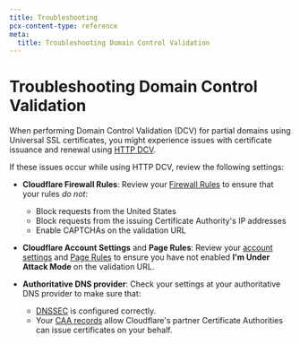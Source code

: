 ```yaml
---
title: Troubleshooting
pcx-content-type: reference
meta:
  title: Troubleshooting Domain Control Validation
---
```


# Troubleshooting Domain Control Validation

When performing Domain Control Validation (DCV) for partial domains using Universal SSL certificates, you might experience issues with certificate issuance and renewal using [HTTP DCV](/ssl/edge-certificates/changing-dcv-method/#http).

If these issues occur while using HTTP DCV, review the following settings:

- **Cloudflare Firewall Rules**: Review your [Firewall Rules](/firewall/) to ensure that your rules _do not_:

  - Block requests from the United States
  - Block requests from the issuing Certificate Authority's IP addresses
  - Enable CAPTCHAs on the validation URL

- **Cloudflare Account Settings** and **Page Rules**: Review your [account settings](https://support.cloudflare.com/hc/articles/200170076) and [Page Rules](https://support.cloudflare.com/hc/articles/218411427) to ensure you have not enabled **I'm Under Attack Mode** on the validation URL.

- **Authoritative DNS provider**: Check your settings at your authoritative DNS provider to make sure that:

  - [DNSSEC](https://www.cloudflare.com/learning/dns/dns-security/) is configured correctly.
  - Your [CAA records](https://support.cloudflare.com/hc/articles/115000310832) allow Cloudflare's partner Certificate Authorities can issue certificates on your behalf.
